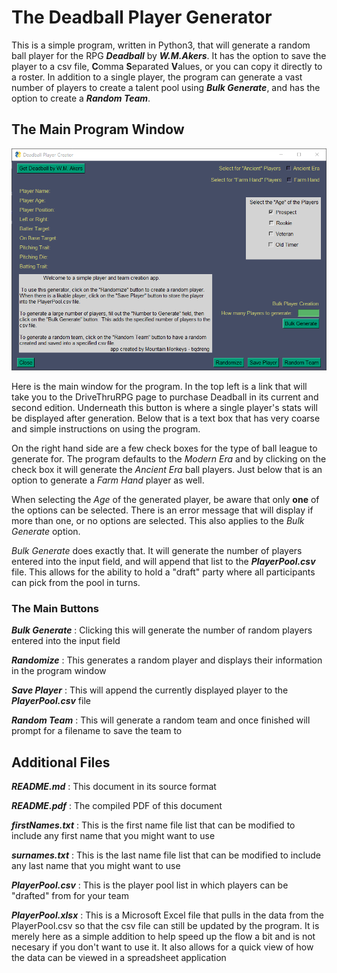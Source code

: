 # The Deadball Player Generator


This is a simple program, written in Python3, that will generate a random ball player for the RPG _**Deadball**_ by _**W.M.Akers**_.  It has the option to save the player to a csv file, **C**omma **S**eparated **V**alues, or you can copy it directly to a roster.  In addition to a single player, the program can generate a vast number of players to create a talent pool using _**Bulk Generate**_, and has the option to create a _**Random Team**_.

## The Main Program Window

![](/images/MainProgram.png)

Here is the main window for the program.  In the top left is a link that will take you to the DriveThruRPG page to purchase Deadball in its current and second edition.  Underneath this button is where a single player's stats will be displayed after generation.  Below that is a text box that has very coarse and simple instructions on using the program.

On the right hand side are a few check boxes for the type of ball league to generate for.  The program defaults to the _Modern Era_ and by clicking on the check box it will generate the _Ancient Era_ ball players.  Just below that is an option to generate a _Farm Hand_ player as well.

When selecting the _Age_ of the generated player, be aware that only **one** of the options can be selected.  There is an error message that will display if more than one, or no options are selected.  This also applies to the _Bulk Generate_ option.

_Bulk Generate_ does exactly that.  It will generate the number of players entered into the input field, and will append that list to the _**PlayerPool.csv**_ file.  This allows for the ability to hold a "draft" party where all participants can pick from the pool in turns.

### The Main Buttons

_**Bulk Generate**_ : Clicking this will generate the number of random players entered into the input field

_**Randomize**_ : This generates a random player and displays their information in the program window

_**Save Player**_ : This will append the currently displayed player to the _**PlayerPool.csv**_ file

_**Random Team**_ : This will generate a random team and once finished will prompt for a filename to save the team to

## Additional Files

_**README.md**_ : This document in its source format

_**README.pdf**_ : The compiled PDF of this document

_**firstNames.txt**_ : This is the first name file list that can be modified to include any first name that you might want to use

_**surnames.txt**_ : This is the last name file list that can be modified to include any last name that you might want to use

_**PlayerPool.csv**_ : This is the player pool list in which players can be "drafted" from for your team

_**PlayerPool.xlsx**_ : This is a Microsoft Excel file that pulls in the data from the PlayerPool.csv so that the csv file can still be updated by the program.  It is merely here as a simple addition to help speed up the flow a bit and is not necesary if you don't want to use it.  It also allows for a quick view of how the data can be viewed in a spreadsheet application
